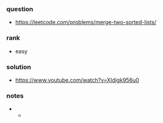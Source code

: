 ### question
- https://leetcode.com/problems/merge-two-sorted-lists/

### rank
- easy

### solution
- https://www.youtube.com/watch?v=XIdigk956u0
### notes
- -